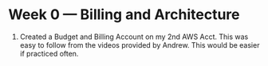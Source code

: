 # Week 0 — Billing and Architecture

1. Created a Budget and Billing Account on my 2nd AWS Acct. This was easy to follow from the videos provided by Andrew. This would be easier if practiced often. 
















